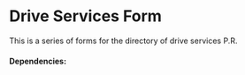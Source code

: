 # Drive Services Form

This is a series of forms for the directory of drive services P.R.

#### Dependencies:

